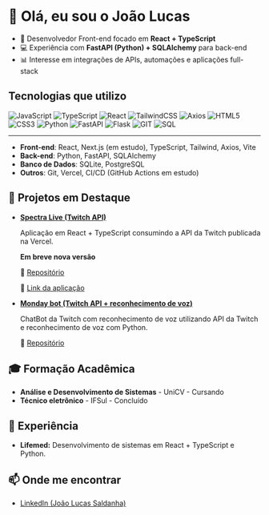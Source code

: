 # 👋 Olá, eu sou o João Lucas 

- 🚀 Desenvolvedor Front-end focado em **React + TypeScript**  
- 💻 Experiência com **FastAPI (Python) + SQLAlchemy** para back-end  
- 📊 Interesse em integrações de APIs, automações e aplicações full-stack  

## Tecnologias que utilizo
![JavaScript](https://shields.io/badge/JavaScript-ES6-f7df1e?logo=JavaScript)
![TypeScript](https://img.shields.io/badge/TypeScript-5-3178c6?logo=typescript)
![React](https://img.shields.io/badge/React-gray?logo=react)
![TailwindCSS](https://img.shields.io/badge/TailwindCSS-gray?logo=tailwind-css)
![Axios](https://img.shields.io/badge/Axios-gray?logo=axios)
![HTML5](https://img.shields.io/badge/HTML-5-e34f26?logo=html5)
![CSS3](https://img.shields.io/badge/CSS-3-3178c6?logo=css&logoColor=3178c6)
![Python](https://shields.io/badge/Python-gray?logo=python)
![FastAPI](https://img.shields.io/badge/FastAPI-gray?logo=fastapi)
![Flask](https://img.shields.io/badge/Flask-gray?logo=flask)
![GIT](https://img.shields.io/badge/GIT-gray?logo=Git)
![SQL](https://img.shields.io/badge/SQLite-gray?logo=SQLite)

---

- **Front-end**: React, Next.js (em estudo), TypeScript, Tailwind, Axios, Vite  
- **Back-end**: Python, FastAPI, SQLAlchemy  
- **Banco de Dados**: SQLite, PostgreSQL  
- **Outros**: Git, Vercel, CI/CD (GitHub Actions em estudo)


## 📌 Projetos em Destaque
- **[Spectra Live (Twitch API)](https://spectralive.vercel.app)** 
  
  Aplicação em React + TypeScript consumindo a API da Twitch publicada na Vercel.  

  **Em breve nova versão**
  
  🔗 [Repositório](https://github.com/jlucassaldanha/spectra-live)
  
  🔗 [Link da aplicação](https://spectralive.vercel.app)

- **[Monday bot (Twitch API + reconhecimento de voz)](https://github.com/jlucassaldanha/monday-bot)**

  ChatBot da Twitch com reconhecimento de voz utilizando API da Twitch e reconhecimento de voz com Python. 

  🔗 [Repositório](https://github.com/jlucassaldanha/monday-bot)

## 🎓 Formação Acadêmica
- **Análise e Desenvolvimento de Sistemas** - UniCV - Cursando
- **Técnico eletrônico** - IFSul - Concluído

## 💼 Experiência
- **Lifemed:** Desenvolvimento de sistemas em React + TypeScript e Python.

## 📫 Onde me encontrar
- [LinkedIn (João Lucas Saldanha)](https://www.linkedin.com/in/joao-lucas-saldanha/)  
